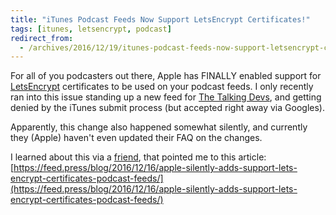 ```yaml
---
title: "iTunes Podcast Feeds Now Support LetsEncrypt Certificates!"
tags: [itunes, letsencrypt, podcast]
redirect_from:
  - /archives/2016/12/19/itunes-podcast-feeds-now-support-letsencrypt-certificates
---
```


For all of you podcasters out there, Apple has FINALLY enabled support for [LetsEncrypt](https://letsencrypt.org) certificates to be used on your podcast feeds. I only recently ran into this issue standing up a new feed for [The Talking Devs](https://www.thetalkingdevs.com), and getting denied by the iTunes submit process (but accepted right away via Googles).

Apparently, this change also happened somewhat silently, and currently they (Apple) haven't even updated their FAQ on the changes.

I learned about this via a [friend](https://www.twitter.com/craigstuntz), that pointed me to this article: 
[https://feed.press/blog/2016/12/16/apple-silently-adds-support-lets-encrypt-certificates-podcast-feeds/](https://feed.press/blog/2016/12/16/apple-silently-adds-support-lets-encrypt-certificates-podcast-feeds/)